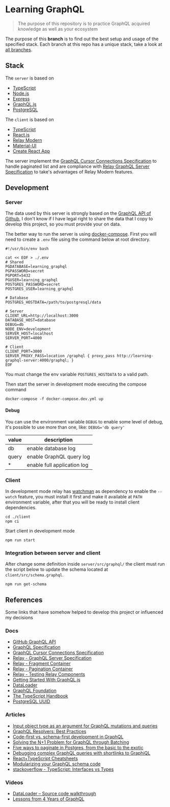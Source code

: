 # Learning GraphQL

> The purpose of this repository is to practice GraphQL acquired knowledge as well as your ecosystem

The purpose of this **branch** is to find out the best setup and usage of the specified stack. Each branch at this repo has a unique stack, take a look at [all branches](https://github.com/belchior/learning-graphql/branches/all).

## Stack

The `server` is based on

- [TypeScript](https://github.com/microsoft/TypeScript)
- [Node.js](https://github.com/nodejs/node)
- [Express](https://github.com/expressjs/express)
- [GraphQL.js](https://github.com/graphql/graphql-js)
- [PostgreSQL](https://www.postgresql.org/)

The `client` is based on

- [TypeScript](https://github.com/microsoft/TypeScript)
- [React.js](https://github.com/facebook/react)
- [Relay Modern](https://github.com/facebook/relay)
- [Material-UI](https://github.com/mui-org/material-ui)
- [Create React App](https://github.com/facebook/create-react-app)

The server implement the [GraphQL Cursor Connections Specification](https://relay.dev/graphql/connections.htm) to handle paginated list and are compliance with [Relay GraphQL Server Specification](https://relay.dev/docs/en/graphql-server-specification.html) to take's advantages of Relay Modern features.

## Development

### Server

The data used by this server is strongly based on the [GraphQL API of Github](https://developer.github.com/v4/explorer/), I don't know if I have legal right to share the data that I copy to develop this project, so you must provide your on data.

The better way to run the server is using [docker-compose](https://docs.docker.com/compose/). First you will need to create a `.env` file using the command below at root directory.

```shell
#!/usr/bin/env bash

cat << EOF > ./.env
# Shared
PGDATABASE=learning_graphql
PGPASSWORD=secret
PGPORT=5432
PGUSER=learning_graphql
POSTGRES_PASSWORD=secret
POSTGRES_USER=learning_graphql

# Database
POSTGRES_HOSTDATA=/path/to/postgresql/data

# Server
CLIENT_URL=http://localhost:3000
DATABASE_HOST=database
DEBUG=db
NODE_ENV=development
SERVER_HOST=localhost
SERVER_PORT=4000

# Client
CLIENT_PORT=3000
SERVER_PROXY_PASS=location /graphql { proxy_pass http://learning-graphql-server:4000/graphql; }
EOF
```

You must change the env variable `POSTGRES_HOSTDATA` to a valid path.

Then start the server in development mode executing the compose command

```shell
docker-compose -f docker-compose.dev.yml up
```

#### Debug

You can use the environment variable `DEBUG` to enable some level of debug, it's possible to use more than one, like: `DEBUG='db query'`

| value | description                 |
|-------|-----------------------------|
| db    | enable database log         |
| query | enable GraphQL query log    |
| *     | enable full application log |

### Client

In development mode relay has [watchman](https://github.com/facebook/watchman) as dependency to enable the `--watch` feature, you must install it first and make it available at `PATH` environment variable, after that you will be ready to install client dependencies.

```shell
cd ./client
npm ci
```

Start client in development mode

```shell
npm run start
```

### Integration between server and client

After change some definition inside `server/src/graphql/` the client must run the script below to update the schema located at `client/src/schema.graphql`.

```shell
npm run get-schema
```

## References

Some links that have somehow helped to develop this project or influenced my decisions

### Docs

- [GitHub GraphQL API](https://developer.github.com/v4/explorer/)
- [GraphQL Specification](http://spec.graphql.org/June2018/)
- [GraphQL Cursor Connections Specification](https://relay.dev/graphql/connections.htm)
- [Relay - GraphQL Server Specification](https://relay.dev/docs/en/graphql-server-specification.html)
- [Relay - Fragment Container](https://relay.dev/docs/en/fragment-container)
- [Relay - Pagination Container](https://relay.dev/docs/en/pagination-container)
- [Relay - Testing Relay Components](https://relay.dev/docs/en/testing-relay-components#relay_test_operation)
- [Getting Started With GraphQL.js](https://graphql.org/graphql-js/)
- [DataLoader](https://github.com/graphql/dataloader)
- [GraphQL Foundation](https://foundation.graphql.org/)
- [The TypeScript Handbook](https://www.typescriptlang.org/docs/handbook/)
- [PostgreSQL UUID](https://www.postgresql.org/docs/9.1/uuid-ossp.html)

### Articles

- [Input object type as an argument for GraphQL mutations and queries](https://atheros.ai/blog/input-object-type-as-an-argument-for-graphql-mutations-and-queries)
- [GraphQL Resolvers: Best Practices](https://medium.com/paypal-engineering/graphql-resolvers-best-practices-cd36fdbcef55)
- [Code-first vs. schema-first development in GraphQL](https://blog.logrocket.com/code-first-vs-schema-first-development-graphql/)
- [Solving the N+1 Problem for GraphQL through Batching](https://engineering.shopify.com/blogs/engineering/solving-the-n-1-problem-for-graphql-through-batching)
- [Five ways to paginate in Postgres, from the basic to the exotic](https://www.citusdata.com/blog/2016/03/30/five-ways-to-paginate/)
- [Debugging complex GraphQL queries with shortlinks to GraphiQL](https://nilsnh.no/2018/08/04/debugging-complex-graphql-queries-with-shortlinks-to-graphiql/)
- [React+TypeScript Cheatsheets](https://github.com/typescript-cheatsheets/react-typescript-cheatsheet)
- [Modularizing your GraphQL schema code](https://www.apollographql.com/blog/modularizing-your-graphql-schema-code-d7f71d5ed5f2)
- [stackoverflow - TypeScript: Interfaces vs Types](https://stackoverflow.com/questions/37233735/typescript-interfaces-vs-types#answer-52682220)

### Videos

- [DataLoader – Source code walkthrough](https://www.youtube.com/watch?v=OQTnXNCDywA&feature=youtu.be)
- [Lessons from 4 Years of GraphQL](https://www.youtube.com/watch?v=zVNrqo9XGOs)
